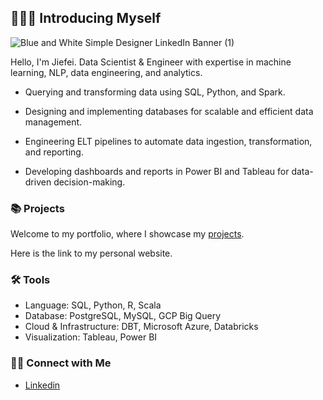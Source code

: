 ## 🙋🏻‍♂️ Introducing Myself

![Blue and White Simple Designer LinkedIn Banner (1)](https://github.com/user-attachments/assets/91b1a389-5161-4fee-89c0-3d3d13f347f8)


Hello, I'm Jiefei.
Data Scientist & Engineer with expertise in machine learning, NLP, data engineering, and analytics.

- Querying and transforming data using SQL, Python, and Spark.
- Designing and implementing databases for scalable and efficient data management.

- Engineering ELT pipelines to automate data ingestion, transformation, and reporting.
- Developing dashboards and reports in Power BI and Tableau for data-driven decision-making.

### 📚 Projects

Welcome to my portfolio, where I showcase my [projects](https://github.com/katiehuangx/Portfolio-Guide/blob/main/README.md).

Here is the link to my personal website.

### 🛠️ Tools

- Language: SQL, Python, R, Scala
- Database:  PostgreSQL, MySQL, GCP Big Query
- Cloud & Infrastructure: DBT, Microsoft Azure, Databricks
- Visualization: Tableau, Power BI

### 👋🏻 Connect with Me

- [Linkedin](https://www.linkedin.com/in/jiefei-li/)
